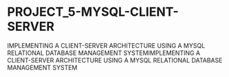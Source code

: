 # PROJECT_5-MYSQL-CLIENT-SERVER
IMPLEMENTING A CLIENT-SERVER ARCHITECTURE USING A MYSQL RELATIONAL DATABASE MANAGEMENT SYSTEMIMPLEMENTING A CLIENT-SERVER ARCHITECTURE USING A MYSQL RELATIONAL DATABASE MANAGEMENT SYSTEM
